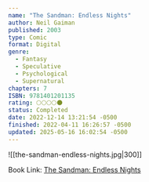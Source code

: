 ```yaml
---
name: "The Sandman: Endless Nights"
author: Neil Gaiman
published: 2003
type: Comic
format: Digital
genre:
  - Fantasy
  - Speculative
  - Psychological
  - Supernatural
chapters: 7
ISBN: 9781401201135
rating: 🌕🌕🌕🌕🌑
status: Completed
date: 2022-12-14 13:21:54 -0500
finished: 2022-04-11 16:26:57 -0500
updated: 2025-05-16 16:02:54 -0500
---
```


![[the-sandman-endless-nights.jpg|300]]

Book Link: [The Sandman: Endless Nights](https://www.goodreads.com/book/show/47720.The_Sandman)
